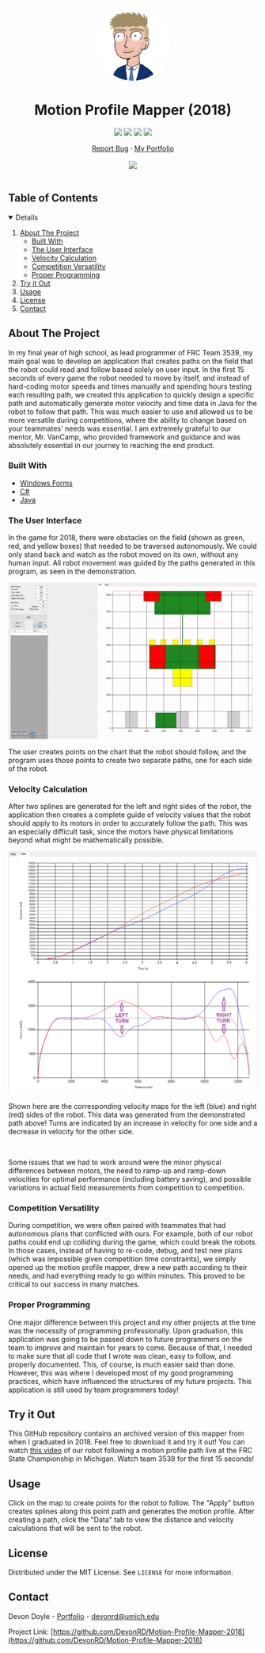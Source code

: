 <!-- PROJECT LOGO -->
<p align="center">
  <a href="https://devondoyle.com/"><img src="images/devon_suit.png" alt="Logo" width="150" height="150" style="border-radius:50%"></a>
  <h1 align="center">Motion Profile Mapper (2018)</h1>
  <p align="center">
    <a href="https://github.com/DevonRD/Motion-Profile-Mapper-2018/network/members"><img src="https://img.shields.io/github/forks/DevonRD/Motion-Profile-Mapper-2018?style=for-the-badge"/></a>
    <a href="https://github.com/DevonRD/Motion-Profile-Mapper-2018/stargazers"><img src="https://img.shields.io/github/stars/DevonRD/Motion-Profile-Mapper-2018?style=for-the-badge"/></a>
    <a href="https://github.com/DevonRD/Motion-Profile-Mapper-2018/issues"><img src="https://img.shields.io/github/issues/DevonRD/Motion-Profile-Mapper-2018?style=for-the-badge"/></a>
    <a href="https://github.com/DevonRD/Motion-Profile-Mapper-2018/blob/master/LICENSE"><img src="https://img.shields.io/github/license/DevonRD/Motion-Profile-Mapper-2018?style=for-the-badge"/></a>
  </p>
  <p align="center">
    <a href="https://github.com/DevonRD/Motion-Profile-Mapper-2018/issues">Report Bug</a>
    ·
    <a href="https://devondoyle.com/">My Portfolio</a>
	<br><br>
    <a href="https://linkedin.com/in/devon-doyle/"><img src="https://img.shields.io/badge/-LinkedIn-black.svg?style=for-the-badge&logo=linkedin&colorB=555"/></a>
  </p>
</p>

<!-- TABLE OF CONTENTS -->
<h2 style="display: inline-block">Table of Contents</h2>
<details open="open">
  <ol>
    <li>
      <a href="#about-the-project">About The Project</a>
      <ul>
        <li><a href="#built-with">Built With</a></li>
		<li><a href="#the-user-interface">The User Interface</a></li>
		<li><a href="#velocity-calculation">Velocity Calculation</a></li>
		<li><a href="#competition-versatility">Competition Versatility</a></li>
		<li><a href="#proper-programming">Proper Programming</a></li>
      </ul>
    </li>
    <li><a href="#try-it-out">Try it Out</a></li>
    <li><a href="#usage">Usage</a></li>
    <li><a href="#license">License</a></li>
    <li><a href="#contact">Contact</a></li>
  </ol>
</details>

<!-- ABOUT THE PROJECT -->
## About The Project

In my final year of high school, as lead programmer of FRC Team 3539, my main goal was to develop an 
application that creates paths on the field that the robot could read and follow based solely on user 
input. In the first 15 seconds of every game the robot needed to move by itself, and instead of 
hard-coding motor speeds and times manually and spending hours testing each resulting path, we created 
this application to quickly design a specific path and automatically generate motor velocity and time 
data in Java for the robot to follow that path. This was much easier to use and allowed us to be 
more versatile during competitions, where the ability to change based on your teammates' needs was 
essential. I am extremely grateful to our mentor, Mr. VanCamp, who provided framework and guidance 
and was absolutely essential in our journey to reaching the end product.

### Built With

* [Windows Forms](https://docs.microsoft.com/en-us/dotnet/desktop/winforms/?view=netdesktop-5.0)
* [C#](https://docs.microsoft.com/en-us/dotnet/csharp/)
* [Java](https://www.java.com/en/)

### The User Interface

In the game for 2018, there were obstacles on the field (shown as green, red, and yellow boxes) that 
needed to be traversed autonomously. We could only stand back and watch as the robot moved on its own, 
without any human input. All robot movement was guided by the paths generated in this program, as seen 
in the demonstration.

[![Product Name Screen Shot][demo-image]]()

The user creates points on the chart that the robot should follow, and the program uses those points to 
create two separate paths, one for each side of the robot.

### Velocity Calculation

After two splines are generated for the left and right sides of the robot, the application then creates 
a complete guide of velocity values that the robot should apply to its motors in order to accurately 
follow the path. This was an especially difficult task, since the motors have physical limitations beyond 
what might be mathematically possible.

[![Product Name Screen Shot][profile-marked-image]]()

Shown here are the corresponding velocity maps for the left (blue) and right (red) sides of the robot. 
This data was generated from the demonstrated path above! Turns are indicated by an increase in velocity 
for one side and a decrease in velocity for the other side.

<br>

Some issues that we had to work around were the minor physical differences between motors, the need to 
ramp-up and ramp-down velocities for optimal performance (including battery saving), and possible 
variations in actual field measurements from competition to competition.

### Competition Versatility

During competition, we were often paired with teammates that had autonomous plans that conflicted with 
ours. For example, both of our robot paths could end up colliding during the game, which could break the 
robots. In those cases, instead of having to re-code, debug, and test new plans (which was impossible 
given competition time constraints), we simply opened up the motion profile mapper, drew a new path 
according to their needs, and had everything ready to go within minutes. This proved to be critical to 
our success in many matches.

### Proper Programming

One major difference between this project and my other projects at the time was the necessity of 
programming professionally. Upon graduation, this application was going to be passed down to future 
programmers on the team to improve and maintain for years to come. Because of that, I needed to make sure 
that all code that I wrote was clean, easy to follow, and properly documented. This, of course, is much 
easier said than done. However, this was where I developed most of my good programming practices, which 
have influenced the structures of my future projects. This application is still used by team programmers 
today!

<!-- GETTING STARTED -->
## Try it Out

This GitHub repository contains an archived version of this mapper from when I graduated in 2018. Feel 
free to download it and try it out! You can watch [this video](https://www.youtube.com/watch?v=NRdkGwCWpzM) 
of our robot following a motion profile path live at the FRC State Championship in Michigan. Watch team 
3539 for the first 15 seconds!

<!-- USAGE EXAMPLES -->
## Usage

Click on the map to create points for the robot to follow. The "Apply" button creates splines along this 
point path and generates the motion profile. After creating a path, click the "Data" tab to view the 
distance and velocity calculations that will be sent to the robot.

<!-- LICENSE -->
## License

Distributed under the MIT License. See `LICENSE` for more information.

<!-- CONTACT -->
## Contact

Devon Doyle - [Portfolio](https://devondoyle.com/) - devonrd@umich.edu

Project Link: [https://github.com/DevonRD/Motion-Profile-Mapper-2018](https://github.com/DevonRD/Motion-Profile-Mapper-2018)

<!-- MARKDOWN LINKS & IMAGES -->
[forks-shield]: https://img.shields.io/github/forks/DevonRD/Motion-Profile-Mapper-2018
[forks-url]: https://github.com/DevonRD/Motion-Profile-Mapper-2018/network/members
[stars-shield]: https://img.shields.io/github/stars/DevonRD/Motion-Profile-Mapper-2018?style=for-the-badge
[stars-url]: https://github.com/DevonRD/Motion-Profile-Mapper-2018/stargazers
[issues-shield]: https://img.shields.io/github/issues/DevonRD/Motion-Profile-Mapper-2018
[issues-url]: https://github.com/DevonRD/Motion-Profile-Mapper-2018/issues
[license-shield]: https://img.shields.io/github/license/DevonRD/Motion-Profile-Mapper-2018
[license-url]: https://github.com/DevonRD/Motion-Profile-Mapper-2018/blob/master/LICENSE
[linkedin-shield]: https://img.shields.io/badge/-LinkedIn-black.svg?style=for-the-badge&logo=linkedin&colorB=555
[linkedin-url]: https://linkedin.com/in/devon-doyle/
[demo-image]: images/profile_demo.gif
[profile-marked-image]: images/profile_velocity.PNG
[profile-image]: images/profile_velocity_nomarks.png
[download-exe]: https://github.com/DevonRD/Motion-Profile-Mapper-2018
